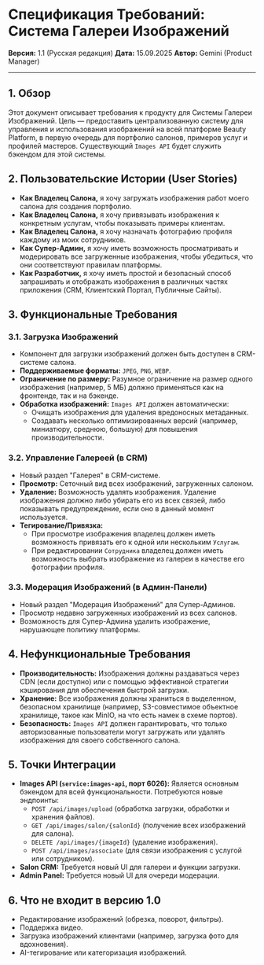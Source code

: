 # Спецификация Требований: Система Галереи Изображений

**Версия:** 1.1 (Русская редакция)
**Дата:** 15.09.2025
**Автор:** Gemini (Product Manager)

---

## 1. Обзор

Этот документ описывает требования к продукту для Системы Галереи Изображений. Цель — предоставить централизованную систему для управления и использования изображений на всей платформе Beauty Platform, в первую очередь для портфолио салонов, примеров услуг и профилей мастеров. Существующий `Images API` будет служить бэкендом для этой системы.

## 2. Пользовательские Истории (User Stories)

- **Как Владелец Салона,** я хочу загружать изображения работ моего салона для создания портфолио.
- **Как Владелец Салона,** я хочу привязывать изображения к конкретным услугам, чтобы показывать примеры клиентам.
- **Как Владелец Салона,** я хочу назначать фотографию профиля каждому из моих сотрудников.
- **Как Супер-Админ,** я хочу иметь возможность просматривать и модерировать все загруженные изображения, чтобы убедиться, что они соответствуют правилам платформы.
- **Как Разработчик,** я хочу иметь простой и безопасный способ запрашивать и отображать изображения в различных частях приложения (CRM, Клиентский Портал, Публичные Сайты).

## 3. Функциональные Требования

### 3.1. Загрузка Изображений
-   Компонент для загрузки изображений должен быть доступен в CRM-системе салона.
-   **Поддерживаемые форматы:** `JPEG`, `PNG`, `WEBP`.
-   **Ограничение по размеру:** Разумное ограничение на размер одного изображения (например, 5 МБ) должно применяться как на фронтенде, так и на бэкенде.
-   **Обработка изображений:** `Images API` должен автоматически:
    -   Очищать изображения для удаления вредоносных метаданных.
    -   Создавать несколько оптимизированных версий (например, миниатюру, среднюю, большую) для повышения производительности.

### 3.2. Управление Галереей (в CRM)
-   Новый раздел "Галерея" в CRM-системе.
-   **Просмотр:** Сеточный вид всех изображений, загруженных салоном.
-   **Удаление:** Возможность удалять изображения. Удаление изображения должно либо убирать его из всех связей, либо показывать предупреждение, если оно в данный момент используется.
-   **Тегирование/Привязка:**
    -   При просмотре изображения владелец должен иметь возможность привязать его к одной или нескольким `Услугам`.
    -   При редактировании `Сотрудника` владелец должен иметь возможность выбрать изображение из галереи в качестве его фотографии профиля.

### 3.3. Модерация Изображений (в Админ-Панели)
-   Новый раздел "Модерация Изображений" для Супер-Админов.
-   Просмотр недавно загруженных изображений из всех салонов.
-   Возможность для Супер-Админа удалить изображение, нарушающее политику платформы.

## 4. Нефункциональные Требования

-   **Производительность:** Изображения должны раздаваться через CDN (если доступно) или с помощью эффективной стратегии кэширования для обеспечения быстрой загрузки.
-   **Хранение:** Все изображения должны храниться в выделенном, безопасном хранилище (например, S3-совместимое объектное хранилище, такое как MinIO, на что есть намек в схеме портов).
-   **Безопасность:** `Images API` должен гарантировать, что только авторизованные пользователи могут загружать или удалять изображения для своего собственного салона.

## 5. Точки Интеграции

-   **Images API (`service:images-api`, порт 6026):** Является основным бэкендом для всей функциональности. Потребуются новые эндпоинты:
    -   `POST /api/images/upload` (обработка загрузки, обработки и хранения файлов).
    -   `GET /api/images/salon/{salonId}` (получение всех изображений для салона).
    -   `DELETE /api/images/{imageId}` (удаление изображения).
    -   `POST /api/images/associate` (для связи изображения с услугой или сотрудником).
-   **Salon CRM:** Требуется новый UI для галереи и функции загрузки.
-   **Admin Panel:** Требуется новый UI для очереди модерации.

## 6. Что не входит в версию 1.0

-   Редактирование изображений (обрезка, поворот, фильтры).
-   Поддержка видео.
-   Загрузка изображений клиентами (например, загрузка фото для вдохновения).
-   AI-тегирование или категоризация изображений.
